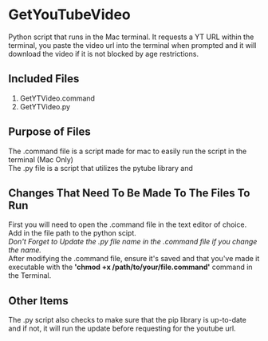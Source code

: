 # GetYouTubeVideo
Python script that runs in the Mac terminal. It requests a YT URL within the terminal, you paste the video url into the terminal when prompted and it will download the video if it is not blocked by age restrictions.

## Included Files
1. GetYTVideo.command
2. GetYTVideo.py

## Purpose of Files
The .command file is a script made for mac to easily run the script in the terminal (Mac Only)  
The .py file is a script that utilizes the pytube library and

## Changes That Need To Be Made To The Files To Run
First you will need to open the .command file in the text editor of choice.  
Add in the file path to the python scipt.  
_Don't Forget to Update the .py file name in the .command file if you change the name._  
After modifying the .command file, ensure it's saved and that you've made it executable with the **'chmod +x /path/to/your/file.command'** command in the Terminal.

## Other Items
The .py script also checks to make sure that the pip library is up-to-date and if not, it will run the update before requesting for the youtube url.
